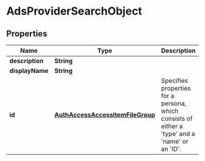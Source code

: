 
# AdsProviderSearchObject

## Properties
Name | Type | Description | Notes
------------ | ------------- | ------------- | -------------
**description** | **String** |  |  [optional]
**displayName** | **String** |  |  [optional]
**id** | [**AuthAccessAccessItemFileGroup**](AuthAccessAccessItemFileGroup.md) | Specifies properties for a persona, which consists of either a &#39;type&#39; and a &#39;name&#39; or an &#39;ID&#39;. |  [optional]



